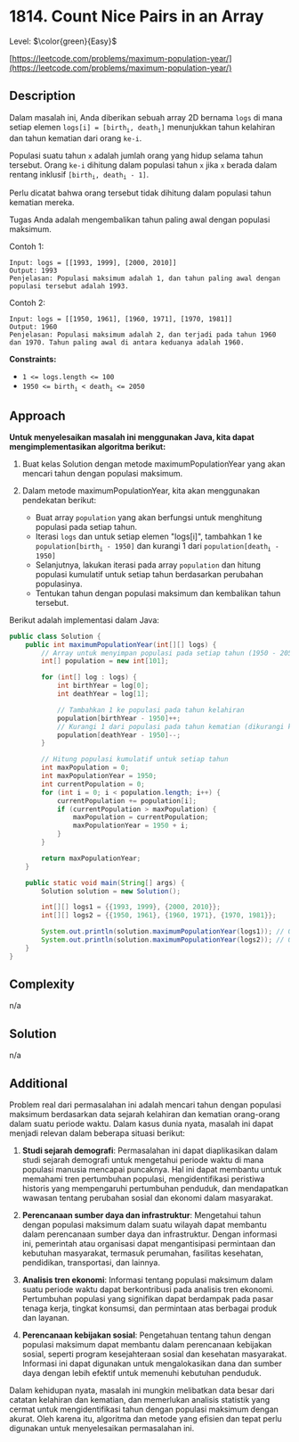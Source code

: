 # 1814. Count Nice Pairs in an Array

Level: $\color{green}{Easy}$

[https://leetcode.com/problems/maximum-population-year/](https://leetcode.com/problems/maximum-population-year/)

## Description

Dalam masalah ini, Anda diberikan sebuah array 2D bernama `logs` di mana setiap elemen `logs[i] = [birth`<sub>`i`</sub>`, death`<sub>`i`</sub>`]` menunjukkan tahun kelahiran dan tahun kematian dari orang `ke-i`.

Populasi suatu tahun `x` adalah jumlah orang yang hidup selama tahun tersebut. Orang `ke-i` dihitung dalam populasi tahun `x` jika `x` berada dalam rentang inklusif `[birth`<sub>`i`</sub>`, death`<sub>`i`</sub>` - 1]`.

Perlu dicatat bahwa orang tersebut tidak dihitung dalam populasi tahun kematian mereka.

Tugas Anda adalah mengembalikan tahun paling awal dengan populasi maksimum.

Contoh 1:

```text
Input: logs = [[1993, 1999], [2000, 2010]]
Output: 1993
Penjelasan: Populasi maksimum adalah 1, dan tahun paling awal dengan populasi tersebut adalah 1993.
```

Contoh 2:

```text
Input: logs = [[1950, 1961], [1960, 1971], [1970, 1981]]
Output: 1960
Penjelasan: Populasi maksimum adalah 2, dan terjadi pada tahun 1960 dan 1970. Tahun paling awal di antara keduanya adalah 1960.
```

**Constraints:**

- `1 <= logs.length <= 100`
- `1950 <= birth`<sub>`i`</sub>` < death`<sub>`i`</sub>` <= 2050`

## Approach

**Untuk menyelesaikan masalah ini menggunakan Java, kita dapat mengimplementasikan algoritma berikut:**

1. Buat kelas Solution dengan metode maximumPopulationYear yang akan mencari tahun dengan populasi maksimum.

2. Dalam metode maximumPopulationYear, kita akan menggunakan pendekatan berikut:
   - Buat array `population` yang akan berfungsi untuk menghitung populasi pada setiap tahun.
   - Iterasi `logs` dan untuk setiap elemen "logs[i]", tambahkan 1 ke `population[birth`<sub>`i`</sub>` - 1950]` dan kurangi 1 dari `population[death`<sub>`i`</sub>` - 1950]`
   - Selanjutnya, lakukan iterasi pada array `population` dan hitung populasi kumulatif untuk setiap tahun berdasarkan perubahan populasinya.
   - Tentukan tahun dengan populasi maksimum dan kembalikan tahun tersebut.

Berikut adalah implementasi dalam Java:

```java
public class Solution {
    public int maximumPopulationYear(int[][] logs) {
        // Array untuk menyimpan populasi pada setiap tahun (1950 - 2050)
        int[] population = new int[101];

        for (int[] log : logs) {
            int birthYear = log[0];
            int deathYear = log[1];

            // Tambahkan 1 ke populasi pada tahun kelahiran
            population[birthYear - 1950]++;
            // Kurangi 1 dari populasi pada tahun kematian (dikurangi karena orang tersebut tidak dihitung pada tahun kematian)
            population[deathYear - 1950]--;
        }

        // Hitung populasi kumulatif untuk setiap tahun
        int maxPopulation = 0;
        int maxPopulationYear = 1950;
        int currentPopulation = 0;
        for (int i = 0; i < population.length; i++) {
            currentPopulation += population[i];
            if (currentPopulation > maxPopulation) {
                maxPopulation = currentPopulation;
                maxPopulationYear = 1950 + i;
            }
        }

        return maxPopulationYear;
    }

    public static void main(String[] args) {
        Solution solution = new Solution();

        int[][] logs1 = {{1993, 1999}, {2000, 2010}};
        int[][] logs2 = {{1950, 1961}, {1960, 1971}, {1970, 1981}};

        System.out.println(solution.maximumPopulationYear(logs1)); // Output: 1993
        System.out.println(solution.maximumPopulationYear(logs2)); // Output: 1960
    }
}
```

## Complexity

n/a

## Solution

n/a

## Additional

Problem real dari permasalahan ini adalah mencari tahun dengan populasi maksimum berdasarkan data sejarah kelahiran dan kematian orang-orang dalam suatu periode waktu. Dalam kasus dunia nyata, masalah ini dapat menjadi relevan dalam beberapa situasi berikut:

1. **Studi sejarah demografi**: Permasalahan ini dapat diaplikasikan dalam studi sejarah demografi untuk mengetahui periode waktu di mana populasi manusia mencapai puncaknya. Hal ini dapat membantu untuk memahami tren pertumbuhan populasi, mengidentifikasi peristiwa historis yang mempengaruhi pertumbuhan penduduk, dan mendapatkan wawasan tentang perubahan sosial dan ekonomi dalam masyarakat.

2. **Perencanaan sumber daya dan infrastruktur**: Mengetahui tahun dengan populasi maksimum dalam suatu wilayah dapat membantu dalam perencanaan sumber daya dan infrastruktur. Dengan informasi ini, pemerintah atau organisasi dapat mengantisipasi permintaan dan kebutuhan masyarakat, termasuk perumahan, fasilitas kesehatan, pendidikan, transportasi, dan lainnya.

3. **Analisis tren ekonomi**: Informasi tentang populasi maksimum dalam suatu periode waktu dapat berkontribusi pada analisis tren ekonomi. Pertumbuhan populasi yang signifikan dapat berdampak pada pasar tenaga kerja, tingkat konsumsi, dan permintaan atas berbagai produk dan layanan.

4. **Perencanaan kebijakan sosial**: Pengetahuan tentang tahun dengan populasi maksimum dapat membantu dalam perencanaan kebijakan sosial, seperti program kesejahteraan sosial dan kesehatan masyarakat. Informasi ini dapat digunakan untuk mengalokasikan dana dan sumber daya dengan lebih efektif untuk memenuhi kebutuhan penduduk.

Dalam kehidupan nyata, masalah ini mungkin melibatkan data besar dari catatan kelahiran dan kematian, dan memerlukan analisis statistik yang cermat untuk mengidentifikasi tahun dengan populasi maksimum dengan akurat. Oleh karena itu, algoritma dan metode yang efisien dan tepat perlu digunakan untuk menyelesaikan permasalahan ini.
